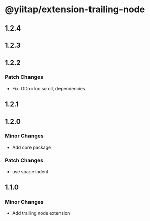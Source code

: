 # @yiitap/extension-trailing-node

## 1.2.4

## 1.2.3

## 1.2.2

### Patch Changes

- Fix: ODocToc scroll, dependencies

## 1.2.1

## 1.2.0

### Minor Changes

- Add core package

### Patch Changes

- use space indent

## 1.1.0

### Minor Changes

- Add trailing node extension
